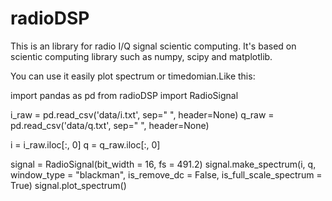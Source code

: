 # radioDSP

This is an library for radio I/Q signal scientic computing. 
It's based on scientic computing library such as numpy, scipy and matplotlib.

You can use it easily plot spectrum or timedomian.Like this:

import pandas as pd
from radioDSP import RadioSignal

i_raw = pd.read_csv('data/i.txt', sep=" ", header=None)
q_raw = pd.read_csv('data/q.txt', sep=" ", header=None)

i = i_raw.iloc[:, 0]
q = q_raw.iloc[:, 0]

signal = RadioSignal(bit_width = 16, fs = 491.2)
signal.make_spectrum(i, q, window_type = "blackman", is_remove_dc = False, is_full_scale_spectrum = True)
signal.plot_spectrum()
